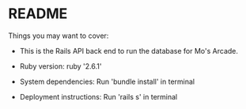 # README

Things you may want to cover:

* This is the Rails API back end to run the database for Mo's Arcade.

* Ruby version: ruby '2.6.1'

* System dependencies: Run 'bundle install' in terminal

* Deployment instructions: Run 'rails s' in terminal